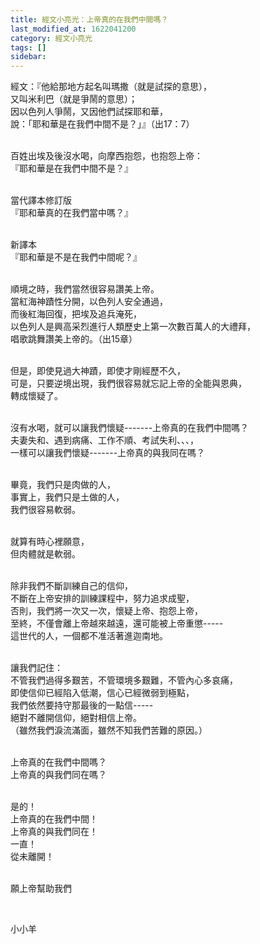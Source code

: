 ```yaml
---
title: 經文小亮光：上帝真的在我們中間嗎？
last_modified_at: 1622041200
category: 經文小亮光
tags: []
sidebar: 
---
```


<p>經文：『他給那地方起名叫瑪撒（就是試探的意思），<br/>
又叫米利巴（就是爭鬧的意思）；<br/>
因以色列人爭鬧，又因他們試探耶和華，<br/>
說：「耶和華是在我們中間不是？」』（出17：7）</p>
<p><br/>
百姓出埃及後沒水喝，向摩西抱怨，也抱怨上帝：<br/>
『耶和華是在我們中間不是？』</p>
<p><br/>
當代譯本修訂版<br/>
『耶和華真的在我們當中嗎？』</p>
<p><br/>
新譯本<br/>
『耶和華是不是在我們中間呢？』</p>
<p><br/>
順境之時，我們當然很容易讚美上帝。<br/>
當紅海神蹟性分開，以色列人安全通過，<br/>
而後紅海回復，把埃及追兵淹死，<br/>
以色列人是興高采烈進行人類歷史上第一次數百萬人的大禮拜，<br/>
唱歌跳舞讚美上帝的。（出15章）</p>
<p><br/>
但是，即使見過大神蹟，即使才剛經歷不久，<br/>
可是，只要逆境出現，我們很容易就忘記上帝的全能與恩典，<br/>
轉成懷疑了。</p>
<p><br/>
沒有水喝，就可以讓我們懷疑-------上帝真的在我們中間嗎？<br/>
夫妻失和、遇到病痛、工作不順、考試失利、、、，<br/>
一樣可以讓我們懷疑-------上帝真的與我同在嗎？</p>
<p><br/>
畢竟，我們只是肉做的人，<br/>
事實上，我們只是土做的人，<br/>
我們很容易軟弱。</p>
<p><br/>
就算有時心裡願意，<br/>
但肉體就是軟弱。</p>
<p><br/>
除非我們不斷訓練自己的信仰，<br/>
不斷在上帝安排的訓練課程中，努力追求成聖，<br/>
否則，我們將一次又一次，懷疑上帝、抱怨上帝，<br/>
至終，不僅會離上帝越來越遠，還可能被上帝重懲-----<br/>
這世代的人，一個都不准活著進迦南地。</p>
<p><br/>
讓我們記住：<br/>
不管我們過得多艱苦，不管環境多艱難，不管內心多哀痛，<br/>
即使信仰已經陷入低潮，信心已經微弱到極點，<br/>
我們依然要持守那最後的一點信-----<br/>
絕對不離開信仰，絕對相信上帝。<br/>
（雖然我們淚流滿面，雖然不知我們苦難的原因。）</p>
<p><br/>
上帝真的在我們中間嗎？<br/>
上帝真的與我們同在嗎？</p>
<p><br/>
是的！<br/>
上帝真的在我們中間！<br/>
上帝真的與我們同在！<br/>
一直！<br/>
從未離開！</p>
<p><br/>
願上帝幫助我們</p>
<p> </p>
<p>小小羊</p>
